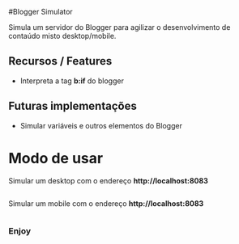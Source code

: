 #Blogger Simulator

Simula um servidor do Blogger para agilizar o desenvolvimento de contaúdo misto desktop/mobile.

## Recursos / Features
* Interpreta a tag **b:if** do blogger

## Futuras implementações
* Simular variáveis e outros elementos do Blogger

# Modo de usar
Simular um desktop com o endereço **http://localhost:8083**

```python blogger_simulator.py desktop 8083
```

Simular um mobile com o endereço **http://localhost:8083**

```python blogger_simulator.py mobile 8083
```

### Enjoy